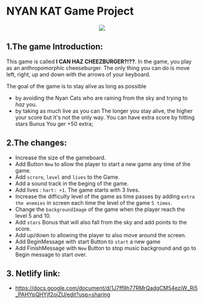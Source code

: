 # NYAN KAT Game Project

<p align="center"><img src="./images/screenshot.png"></p>


## 1.The game Introduction: 

This game is called **I CAN HAZ CHEEZBURGER?!??**. In the game, you play as an anthropomorphic cheeseburger. The only thing you can do is move left, right, up and down with the arrows of your keyboard.

The goal of the game is to stay alive as long as possible 
  - by avoiding the Nyan Cats who are raining from the sky and trying to _haz_ you.
  - by taking as much live as you can
The longer you stay alive, the higher your score but it's not the only way. You can have extra score by hitting stars Bunus You ger +50 extra;


## 2.The changes:

- Increase the size of the gameboard.
- Add Button `New` to allow the player to start a new game any time of the game.
- Add `scrore`, `level` and `lives` to the Game.
- Add a sound track in the beging of the game.
- Add lives : `hart: +1`. The game starts with 3 lives.
- Increase the difficulty level of the game as time passes by adding `extra the enemies` in screen each time the level of the game `5 times`.
- Change the `backgroundImage` of the game when the player reach the level 5 and 10.
- Add `stars` Bonus that will also fall from the sky and add points to the score.
- Add up/down to allowing the player to also move around the screen.
- Add BeginMessage with start Button to `start` a new  game 
- Add FinishMessage with `New` Button to stop music background and go to Begin message to start over.



## 3. Netlify link:

  - https://docs.google.com/document/d/1J7ff9h77RMrQadgCM54eziW_Rj5_PAHYpQHYjf2ojZU/edit?usp=sharing